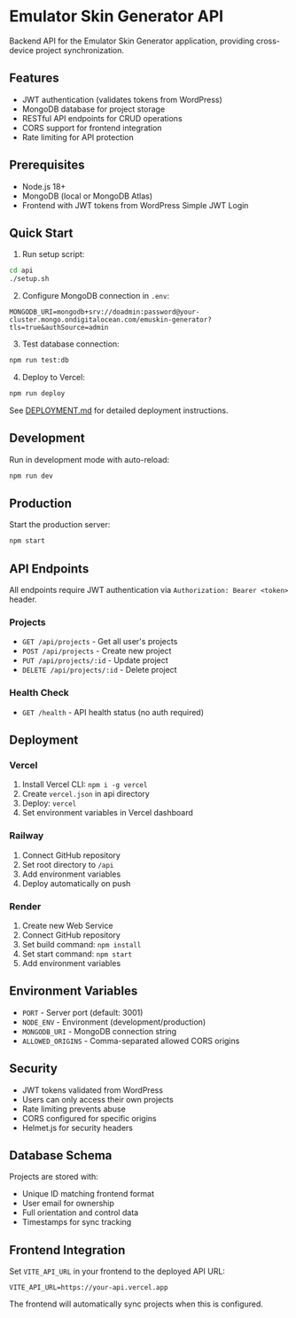 # Emulator Skin Generator API

Backend API for the Emulator Skin Generator application, providing cross-device project synchronization.

## Features

- JWT authentication (validates tokens from WordPress)
- MongoDB database for project storage
- RESTful API endpoints for CRUD operations
- CORS support for frontend integration
- Rate limiting for API protection

## Prerequisites

- Node.js 18+ 
- MongoDB (local or MongoDB Atlas)
- Frontend with JWT tokens from WordPress Simple JWT Login

## Quick Start

1. Run setup script:
```bash
cd api
./setup.sh
```

2. Configure MongoDB connection in `.env`:
```env
MONGODB_URI=mongodb+srv://doadmin:password@your-cluster.mongo.ondigitalocean.com/emuskin-generator?tls=true&authSource=admin
```

3. Test database connection:
```bash
npm run test:db
```

4. Deploy to Vercel:
```bash
npm run deploy
```

See [DEPLOYMENT.md](DEPLOYMENT.md) for detailed deployment instructions.

## Development

Run in development mode with auto-reload:
```bash
npm run dev
```

## Production

Start the production server:
```bash
npm start
```

## API Endpoints

All endpoints require JWT authentication via `Authorization: Bearer <token>` header.

### Projects

- `GET /api/projects` - Get all user's projects
- `POST /api/projects` - Create new project
- `PUT /api/projects/:id` - Update project
- `DELETE /api/projects/:id` - Delete project

### Health Check

- `GET /health` - API health status (no auth required)

## Deployment

### Vercel

1. Install Vercel CLI: `npm i -g vercel`
2. Create `vercel.json` in api directory
3. Deploy: `vercel`
4. Set environment variables in Vercel dashboard

### Railway

1. Connect GitHub repository
2. Set root directory to `/api`
3. Add environment variables
4. Deploy automatically on push

### Render

1. Create new Web Service
2. Connect GitHub repository
3. Set build command: `npm install`
4. Set start command: `npm start`
5. Add environment variables

## Environment Variables

- `PORT` - Server port (default: 3001)
- `NODE_ENV` - Environment (development/production)
- `MONGODB_URI` - MongoDB connection string
- `ALLOWED_ORIGINS` - Comma-separated allowed CORS origins

## Security

- JWT tokens validated from WordPress
- Users can only access their own projects
- Rate limiting prevents abuse
- CORS configured for specific origins
- Helmet.js for security headers

## Database Schema

Projects are stored with:
- Unique ID matching frontend format
- User email for ownership
- Full orientation and control data
- Timestamps for sync tracking

## Frontend Integration

Set `VITE_API_URL` in your frontend to the deployed API URL:
```
VITE_API_URL=https://your-api.vercel.app
```

The frontend will automatically sync projects when this is configured.